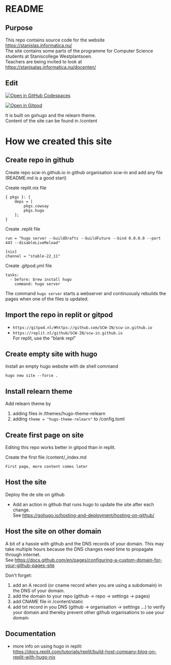 
# README
## Purpose
This repo contains source code for the website https://stanislas.informatica.nu/<br>
The site contains some parts of the programme for Computer Science students at Staniscollege Westplantsoen.<br>
Teachers are being invited to look at https://stanisalas.informatica.nu/docenten/

## Edit
[![Open in GitHub Codespaces](https://github.com/codespaces/badge.svg)](https://codespaces.new/informaticascw/informaticascw.github.io?quickstart=1
"Edit de content van deze site in Codespaces, je hebt dan een supersnelle preview van je wijzigingen zonder dat je iets hoeft te installeren")<br>

[![Open in Gitpod](https://gitpod.io/button/open-in-gitpod.svg)](https://gitpod.io/#https://github.com/scw-in/scw-in.github.io 
"Edit de content van deze site in Gitpod, je hebt dan een supersnelle preview van je wijzigingen zonder dat je iets hoeft te installeren")<br>

It is built on gohugo and the relearn theme.<br>
Content of the site can be found in /content

# How we created this site

## Create repo in github 
Create repo scw-in.github.io in github organisation scw-in and add any file (README.md is a good start)

Create replit.nix file
```
{ pkgs }: {
    deps = [
        pkgs.cowsay
        pkgs.hugo
    ];
}
```

Create .replit file
```
run = "hugo server --buildDrafts --buildFuture --bind 0.0.0.0 --port 443 --disableLiveReload"

[nix]
channel = "stable-22_11"
```

Create .gitpod.yml file
```
tasks:
  - before: brew install hugo
    command: hugo server
```

The command `hugo server` starts a webserver and continuously rebuilds the pages when one of the files is updated.

##  Import the repo in replit or gitpod
- `https://gitpod.nl/#https://github.com/SCW-IN/scw-in.github.io`
- `https://replit.nl/github/SCW-IN/scw-in.github.io`<br>
For replit, use the "blank repl"

## Create empty site with hugo
Install an empty hugo website with de shell command
```
hugo new site --force .
```

## Install relearn theme
Add relearn theme by 
1. adding files in /themes/hugo-theme-relearn
2. adding `theme = "hugo-theme-relearn"` to /config.toml

## Create first page on site
Editing this repo works better in gitpod than in replit.

Create the first file /content/_index.md
```
First page, more content comes later
```

## Host the site
Deploy the de site on github
- Add an action in github that runs hugo to update the site after each change. <br>
See https://gohugo.io/hosting-and-deployment/hosting-on-github/

## Host the site on other domain
A bit of a hassle with github and the DNS records of your domain. This may take multiple hours because the DNS changes need time to propagate through internet.<br>
See https://docs.github.com/en/pages/configuring-a-custom-domain-for-your-github-pages-site

Don't forget:
1. add an A record (or cname record when you are using a subdomain) in the DNS of your domain.
2. add the domain to your repo (github -> repo -> settings -> pages)
3. add CNAME file in /content/static
4. add txt record in you DNS (github -> organisation -> settings ...) to verify your domain and thereby prevent other github organisations to use your domain

## Documentation
- more info on using hugo in replit: <br>
https://docs.replit.com/tutorials/replit/build-host-company-blog-on-replit-with-hugo-nix
